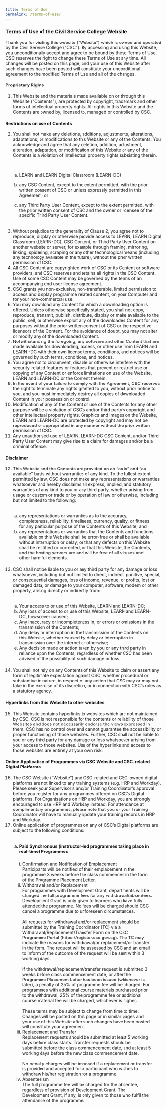 ```yaml
---
title: Terms of Use
permalink: /terms-of-use/
---
```

<style>
ol.alphabetical-orderedlist {
	list-style-type:lower-alpha; !important;
	padding: 20px;
	}
	
ol.lower-roman-orderedlist{
	list-style-type: lower-roman !important;
	padding: 10px;
	}
	
.li-withalphabet-below {
	
	
	}
	
.indent-alphabet {
	margin-left: 1em;
	}	
	
</style>

<h3>Terms of Use of the Civil Service College Website</h3>


<p>Thank you for visiting this website (“Website”) which is owned and operated by the Civil Service College (“CSC”). By accessing and using this Website, you unconditionally accept and agree to be bound by these Terms of Use. 
CSC reserves the right to change these Terms of Use at any time. All changes will be posted on this page, and your use of this Website after such changes have been posted will constitute your unconditional agreement to the modified Terms of Use and all of the changes.
</p>


<h4>Proprietary Rights</h4>
<ol>
	<li>This Website and the materials made available on or through this Website (“Contents”), are protected by copyright, trademark and other forms of intellectual property rights. All rights in this Website and the Contents are owned by, licensed to, managed or controlled by CSC.</li>
	
	
</ol>
<h4>Restrictions on use of Contents</h4>

<ol start="2">
	<li>You shall not make any deletions, additions, adjustments, alterations, adaptations, or modifications to this Website or any of the Contents. You acknowledge and agree that any deletion, addition, adjustment, alteration, adaptation, or modification of this Website or any of the Contents is a violation of intellectual property rights subsisting therein.</li>

<ol class="alphabetical-orderedlist">
	<li><p>LEARN and LEARN Digital Classroom (LEARN-DC)</p></li>
	<li><p>any CSC Content, except to the extent permitted, with the prior written consent of CSC or unless expressly permitted in this Agreement; or</p></li>
	<li><p>any Third Party User Content, except to the extent permitted, with the prior written consent of CSC and the owner or licensee of the specific Third Party User Content.</p></li>

</ol>

<li>Without prejudice to the generality of Clause 2, you agree not to reproduce, display or otherwise provide access to LEARN, LEARN Digital Classroom (LEARN-DC), CSC Content, or Third Party User Content on another website or server, for example through framing, mirroring, linking, spidering, scraping or any other technological means (including any technology available in the future), without the prior written permission of CSC.</li>	
	
<li>All CSC Content are copyrighted work of CSC or its Content or software providers, and CSC reserves and retains all rights in the CSC Content. Use of some CSC Content may be governed by the terms of an accompanying end user license agreement.</li>	
	
<li>CSC grants you non-exclusive, non-transferable, limited permission to access and display programme related content, on your Computer and for your non-commercial use.</li>	
	
<li>You may download any Content for which a downloading option is offered. Unless otherwise specifically stated, you shall not copy, reproduce, transmit, publish, distribute, display or make available to the public, sell, or otherwise exploit any of the downloaded Content for any purposes without the prior written consent of CSC or the respective licensors of the Content. For the avoidance of doubt, you may not alter or modify any of the downloaded Content.</li>
	
<li>Notwithstanding the foregoing, any software and other Content that are made available for downloading, access, or other use from LEARN and LEARN -DC with their own license terms, conditions, and notices will be governed by such terms, conditions, and notices.</li>
	
<li>You agree not to circumvent, disable or otherwise interfere with the security-related features or features that prevent or restrict use or copying of any Content or enforce limitations on use of the Website, LEARN and LEARN-DC or the Content therein.</li>
	
<li>In the event of your failure to comply with the Agreement, CSC reserves the right to terminate any rights granted to you, without prior notice to you, and you must immediately destroy all copies of downloaded Content in your possession or control.</li>
	
<li>Modification of any of the Content or use of the Contents for any other purpose will be a violation of CSC’s and/or third party’s copyright and other intellectual property rights. Graphics and images on the Website, LEARN and LEARN-DC are protected by copyright and may not be reproduced or appropriated in any manner without the prior written permission of CSC.</li>
	
<li>Any unauthorised use of LEARN, LEARN-DC CSC Content, and/or Third Party User Content may give rise to a claim for damages and/or be a criminal offence.</li>
	
	
	
</ol>


<h4>Disclaimer</h4>

<ol start="12">
	<li>This Website and the Contents are provided on an “as is” and “as available” basis without warranties of any kind. To the fullest extent permitted by law, CSC does not make any representations or warranties whatsoever and hereby disclaims all express, implied, and statutory warranties of any kind to you or any third party, whether arising from usage or custom or trade or by operation of law or otherwise, including but not limited to the following:</li>
	<ol class="alphabetical-orderedlist">
		<li>any representations or warranties as to the accuracy, completeness, reliability, timeliness, currency, quality, or fitness for any particular purpose of the Contents of this Website; and</li>
		<li>any representations or warranties that the Contents and functions available on this Website shall be error-free or shall be available without interruption or delay, or that any defects on this Website shall be rectified or corrected, or that this Website, the Contents, and the hosting servers are and will be free of all viruses and other harmful elements.</li>
	</ol>
	<li>CSC shall not be liable to you or any third party for any damage or loss whatsoever, including but not limited to direct, indirect, punitive, special, or consequential damages, loss of income, revenue, or profits, lost or damaged data, or damage to your computer, software, modem or other property, arising directly or indirectly from:</li>
	<ol class="alphabetical-orderedlist">
        <li>Your access to or use of this Website, LEARN and LEARN-DC;</li>
        <li>Any loss of access to or use of this Website, LEARN and LEARN-DC, howsoever caused;</li>
        <li>Any inaccuracy or incompleteness in, or errors or omissions in the transmission of the Contents;</li>
        <li>Any delay or interruption in the transmission of the Contents on this Website, whether caused by delay or interruption in transmission over the internet or otherwise;</li>
        <li>Any decision made or action taken by you or any third party in reliance upon the Contents, regardless of whether CSC has been advised of the possibility of such damage or loss.</li>
    </ol>
	<li>You shall not rely on any Contents of this Website to claim or assert any form of legitimate expectation against CSC, whether procedural or substantive in nature, in respect of any action that CSC may or may not take in the exercise of its discretion, or in connection with CSC’s roles as a statutory agency.</li>




</ol>

<h4>Hyperlinks from this Website to other websites</h4>
<ol start="15">
	<li>This Website contains hyperlinks to websites which are not maintained by CSC. CSC is not responsible for the contents or reliability of those Websites and does not necessarily endorse the views expressed in them. CSC has no control over and cannot guarantee the accessibility or proper functioning of those websites. Further, CSC shall not be liable to you or any third party for any damage or loss whatsoever arising from your access to those websites. Use of the hyperlinks and access to those websites are entirely at your own risk.</li>


</ol>



<h4>Online Application of Programmes via CSC Website and CSC-related Digital Platforms</h4>


<ol start="16">
	<li>The CSC Website (“Website”) and CSC-related and CSC-owned digital platforms are not linked to any training systems (e.g. HRP and Workday). Please seek your Supervisor’s and/or Training Coordinator’s approval before you register for any programmes offered on CSC’s Digital platforms. For Organisations on HRP and Workday, you are strongly encouraged to use HRP and Workday instead. For attendance at complimentary programmes, please note that you or your Training Coordinator will have to manually update your training records in HRP and Workday. </li>

<li>Online application of programmes on any of CSC’s Digital platforms are subject to the following conditions:</li>
	<ol class="alphabetical-orderedlist">
		<li style="font-weight:bold;">Paid Synchronous (instructor-led programmes taking place in real-time) Programmes </li>
		 <ol class="lower-roman-orderedlist">
        <li>Confirmation and Notification of Emplacement<br>
            Participants will be notified of their emplacement in the programme 3 weeks before the class commences in the form of the Programme Placement Letter.</li>
        <li>Withdrawal and/or Replacement<br>
            For programmes with Development Grant, departments will be charged the full programme fees for any withdrawal/absentees. Development Grant is only given to learners who have fully attended the programme. No fees will be charged should CSC cancel a programme due to unforeseen circumstances.<br>
            <br>
            All requests for withdrawal and/or replacement should be submitted by the Training Coordinator (TC) via a Withdrawal/Replacement/Transfer Form on the CSC Programme Portal (https://register.csc.gov.sg). The TC may indicate the reasons for withdrawal/or replacement/or transfer in the form. The request will be assessed by CSC and an email to inform of the outcome of the request will be sent within 3 working days.<br>
            <br>
            If the withdrawal/replacement/transfer request is submitted 3 weeks before class commencement date, or after the Programme Placement Letter has been issued (whichever is later), a penalty of 25% of programme fee will be charged. For programmes with additional course materials purchased prior to the withdrawal, 25% of the programme fee or additional course material fee will be charged, whichever is higher.<br>
            <br>
            These terms may be subject to change from time to time. Changes will be posted on this page or in similar pages and your use of this Website after such changes have been posted will constitute your agreement.</li>
        <li>Replacement and Transfer<br>
            Replacement requests should be submitted at least 5 working days before class starts. Transfer requests should be submitted before the class commencement date, and at least 5 working days before the new class commencement date.<br>
            <br>
            No penalty charges will be imposed if a replacement or transfer is provided and accepted for a participant who wishes to withdraw his/her registration for a programme.</li>
				<li>Absenteeism<br>
            The full programme fee will be charged for the absentee, regardless of provision of Development Grant. The Development Grant, if any, is only given to those who fulfil the attendance of the programme.</li>
		</ol>
		
</ol>
</ol>


















